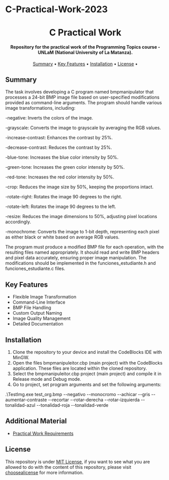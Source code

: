 # C-Practical-Work-2023
<h1 align="center">
C Practical Work
</h1>
<h4 align="center">
Repository for the practical work of the Programming Topics course - UNLaM (National University of La Matanza).
</h4>

<p align="center">
    <a href="#----summary">Summary</a> •
    <a href="#----key-features">Key Features</a> •
    <a href="#----installation">Installation</a> •
    <a href="#----license">License</a> •
</p>

<h2>
    Summary
</h2>

  The task involves developing a C program named bmpmanipulator that processes a 24-bit BMP image file based on user-specified modifications provided as command-line arguments. The program should handle various image transformations, including:
  
-negative: Inverts the colors of the image.

-grayscale: Converts the image to grayscale by averaging the RGB values.

-increase-contrast: Enhances the contrast by 25%.

-decrease-contrast: Reduces the contrast by 25%.

-blue-tone: Increases the blue color intensity by 50%.

-green-tone: Increases the green color intensity by 50%.

-red-tone: Increases the red color intensity by 50%.

-crop: Reduces the image size by 50%, keeping the proportions intact.

-rotate-right: Rotates the image 90 degrees to the right.

-rotate-left: Rotates the image 90 degrees to the left.

-resize: Reduces the image dimensions to 50%, adjusting pixel locations accordingly.

-monochrome: Converts the image to 1-bit depth, representing each pixel as either black or white based on average RGB values.

The program must produce a modified BMP file for each operation, with the resulting files named appropriately. It should read and write BMP headers and pixel data accurately, ensuring proper image manipulation. The modifications should be implemented in the funciones_estudiante.h and funciones_estudiante.c files.


<h2>
    Key Features
</h2>
<p>
    <ul>
        <li>
            Flexible Image Transformation
        </li>
        <li>
            Command-Line Interface
        </li>
        <li>
            BMP File Handling
        </li>
        <li>
            Custom Output Naming
        </li>
        <li>
            Image Quality Management
        </li>
        <li>
            Detailed Documentation
        </li>
    </ul>
</p>

<h2>
    Installation
</h2>

 1. Clone the repository to your device and install the CodeBlocks IDE with MinGW.
 2. Open the files bmpmanipuleitor.cbp (main project) with the CodeBlocks application. These files are located within the cloned repository.
 3. Select the bmpmanipuleitor.cbp project (main project) and compile it in Release mode and Debug mode.
 4. Go to project, set program arguments and set the following arguments:
    
 .\TestImg.exe test_org.bmp --negativo --monocromo --achicar --gris --aumentar-contraste --recortar --rotar-derecha --rotar-izquierda --tonalidad-azul --tonalidad-roja --tonalidad-verde 

 ## Additional Material
-   [Practical Work Requirements]()

<h2>
    License
</h2>
<p>
    This repository is under <a href="./LICENSE" target="_blank">MIT License</a>, if you want to see what you are allowed to do with the content of this repository, please visit <a href="https://choosealicense.com/licenses/" target="_blank">choosealicense</a> for more information.
</p>
